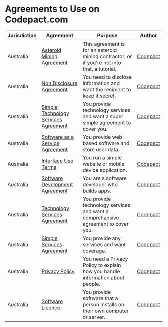 # Agreements to Use on Codepact.com

| Jurisdiction | Agreement |  Purpose | Author |
| ------------- | ------------- |------------- |------------- |
| Australia | [Asteroid Mining Agreement](https://github.com/CodePact/tutorial-agreement/blob/master/space-mining.md) | This agreement is for an asteroid mining contractor, or if you're not into that, a tutorial.| [Codepact](http://github.com/codepact) |
| Australia | [Non Disclosure Agreement](https://github.com/CodePact/au-non-disclosure/blob/master/au-non-disclosure-agreement.md) | You need to disclose information and want the recipient to keep it secret.| [Codepact](http://github.com/codepact) |
| Australia | [Simple Technology Services Agreement](https://github.com/CodePact/au-simple-technology-services/blob/master/au-simple-technology-services.md) | You provide technology services and want a super simple agreement to cover you.| [Codepact](http://github.com/codepact) |
| Australia | [Software as a Service Agreement](https://github.com/CodePact/au-software-as-a-service/blob/master/au-saas-agreement.md) | You provide web based software and store user data.| [Codepact](http://github.com/codepact) |
| Australia | [Interface Use Terms](https://github.com/CodePact/au-interface-use/blob/master/au-interface-terms.md) | You run a simple website or mobile device application.| [Codepact](http://github.com/codepact) |
| Australia | [Software Development Agreement](https://github.com/CodePact/au-software-development/blob/master/au-software-development.md) | You are a software developer who builds apps.| [Codepact](http://github.com/codepact) |
| Australia | [Technology Services Agreement](https://github.com/CodePact/au-technology-services/blob/master/au-technology-services-agreement.md) | You provide technology services and want a comprehansive agreement to cover you.| [Codepact](http://github.com/codepact) |
| Australia | [Simple Services Agreement](https://github.com/CodePact/au-simple-services/blob/master/au-simple-services.md) | You provide any services and want coverage.| [Codepact](http://github.com/codepact) |
| Australia | [Privacy Policy](https://github.com/CodePact/au-privacy-policy/blob/master/privacy-policy.md) | You need a Privacy Policy to explain how you handle information about people.| [Codepact](http://github.com/codepact) |
| Australia | [Software Licence](https://github.com/CodePact/au-software-licence/blob/master/au-software-licence.md) | You provide software that a person installs on their own computer or server.| [Codepact](http://github.com/codepact) |
